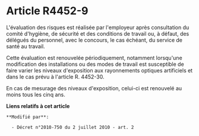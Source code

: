 # Article R4452-9

L'évaluation des risques est réalisée par l'employeur après consultation du comité d'hygiène, de sécurité et des conditions
de travail ou, à défaut, des délégués du personnel, avec le concours, le cas échéant, du service de santé au travail. 

Cette évaluation est renouvelée périodiquement, notamment lorsqu'une modification des installations ou des modes de travail
est susceptible de faire varier les niveaux d'exposition aux rayonnements optiques artificiels et dans le cas prévu à
l'article R. 4452-30. 

En cas de mesurage des niveaux d'exposition, celui-ci est renouvelé au moins tous les cinq ans.

**Liens relatifs à cet article**

	**Modifié par**:

	  - Décret n°2010-750 du 2 juillet 2010 - art. 2
